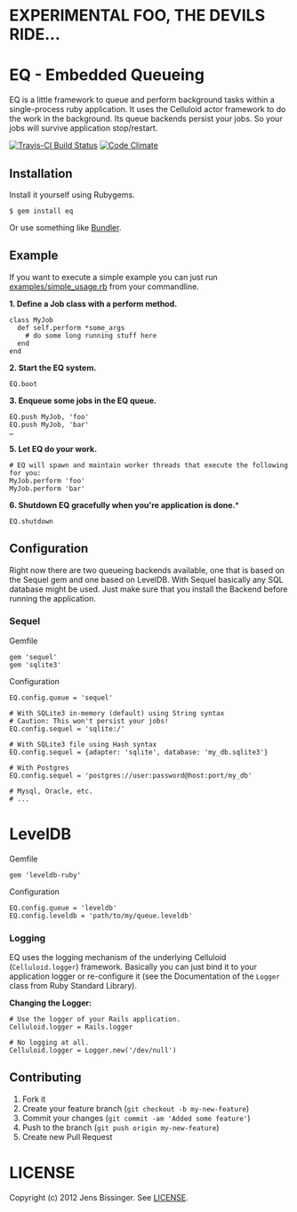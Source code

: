 # EXPERIMENTAL FOO, THE DEVILS RIDE...

# EQ - Embedded Queueing

EQ is a little framework to queue and perform background tasks within a single-process ruby application. It uses the Celluloid actor framework to do the work in the background. Its queue backends persist your jobs. So your jobs will survive application stop/restart. 

[![Travis-CI Build Status](https://secure.travis-ci.org/dpree/eq.png)](https://secure.travis-ci.org/dpree/eq)
[![Code Climate](https://codeclimate.com/badge.png)](https://codeclimate.com/github/dpree/eq)

## Installation

Install it yourself using Rubygems.

    $ gem install eq

Or use something like [Bundler](http://gembundler.com/).

## Example

If you want to execute a simple example you can just run [examples/simple_usage.rb](./examples/simple_usage.rb) from your commandline.

**1. Define a Job class with a perform method.**

	class MyJob
	  def self.perform *some_args
	    # do some long running stuff here
	  end
	end

**2. Start the EQ system.**

	EQ.boot
	
**3. Enqueue some jobs in the EQ queue.**

	EQ.push MyJob, 'foo'
	EQ.push MyJob, 'bar'
	…	

**5. Let EQ do your work.**

	# EQ will spawn and maintain worker threads that execute the following for you:
	MyJob.perform 'foo'
	MyJob.perform 'bar'

**6. Shutdown EQ gracefully when you're application is done.***

	EQ.shutdown

## Configuration

Right now there are two queueing backends available, one that is based on the Sequel gem and one based on LevelDB. With Sequel basically any SQL database might be used. Just make sure that you install the Backend before running the application.

### Sequel

Gemfile

	gem 'sequel'
	gem 'sqlite3'

Configuration

	EQ.config.queue = 'sequel'
	
	# With SQLite3 in-memory (default) using String syntax
	# Caution: This won't persist your jobs!
	EQ.config.sequel = 'sqlite:/' 
	
	# With SQLite3 file using Hash syntax
	EQ.config.sequel = {adapter: 'sqlite', database: 'my_db.sqlite3'}
	
	# With Postgres
	EQ.config.sequel = 'postgres://user:password@host:port/my_db'
	
	# Mysql, Oracle, etc.
	# ...

# LevelDB

Gemfile

	gem 'leveldb-ruby'

Configuration

	EQ.config.queue = 'leveldb'
	EQ.config.leveldb = 'path/to/my/queue.leveldb'

### Logging

EQ uses the logging mechanism of the underlying Celluloid (`Celluloid.logger`) framework. Basically you can just bind it to your application logger or re-configure it (see the Documentation of the `Logger` class from Ruby Standard Library).

**Changing the Logger:**

	# Use the logger of your Rails application.
	Celluloid.logger = Rails.logger
	
	# No logging at all.
	Celluloid.logger = Logger.new('/dev/null')

## Contributing

1. Fork it
2. Create your feature branch (`git checkout -b my-new-feature`)
3. Commit your changes (`git commit -am 'Added some feature'`)
4. Push to the branch (`git push origin my-new-feature`)
5. Create new Pull Request

# LICENSE

Copyright (c) 2012 Jens Bissinger. See [LICENSE](LICENSE).

